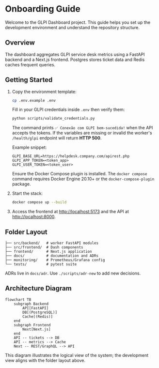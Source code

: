 # Onboarding Guide

Welcome to the GLPI Dashboard project. This guide helps you set up the development environment and understand the repository structure.

## Overview

The dashboard aggregates GLPI service desk metrics using a FastAPI backend and a Next.js frontend. Postgres stores ticket data and Redis caches frequent queries.

## Getting Started

1. Copy the environment template:

   ```bash
   cp .env.example .env
   ```

   Fill in your GLPI credentials inside `.env` then verify them:

   ```bash
   python scripts/validate_credentials.py
   ```

   The command prints `✅ Conexão com GLPI bem-sucedida!` when the API accepts
   the tokens. If the variables are missing or invalid the worker's
   `/health/glpi` endpoint will return **HTTP 500**.

   Example snippet:

   ```env
   GLPI_BASE_URL=https://helpdesk.company.com/apirest.php
   GLPI_APP_TOKEN=<token_app>
   GLPI_USER_TOKEN=<token_user>
   ```

   Ensure the Docker Compose plugin is installed. The `docker compose` command
   requires Docker Engine 20.10+ or the `docker-compose-plugin` package.

2. Start the stack:

   ```bash
   docker compose up --build
   ```

3. Access the frontend at <http://localhost:5173> and the API at <http://localhost:8000>.

## Folder Layout

```text
├── src/backend/   # worker FastAPI modules
├── src/frontend/  # Dash components
├── frontend/      # Next.js application
├── docs/          # documentation and ADRs
├── monitoring/    # Prometheus/Grafana config
└── tests/         # pytest suite
```

ADRs live in `docs/adr`. Use `./scripts/adr-new` to add new decisions.

## Architecture Diagram

```mermaid
flowchart TB
    subgraph Backend
        API[FastAPI]
        DB[(PostgreSQL)]
        Cache[(Redis)]
    end
    subgraph Frontend
        Next[Next.js]
    end
    API -- tickets --> DB
    API -- metrics --> Cache
    Next -- REST/GraphQL --> API
```

This diagram illustrates the logical view of the system; the development view aligns with the folder layout above.
